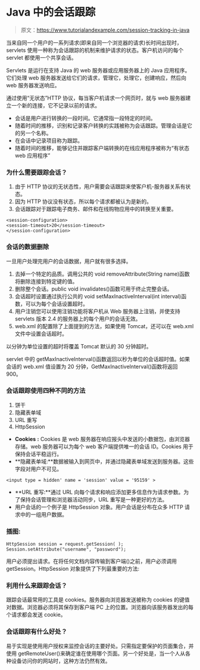 # Java 中的会话跟踪

> 原文：<https://www.tutorialandexample.com/session-tracking-in-java>

当来自同一个用户的一系列请求(即来自同一个浏览器的请求)长时间出现时，servlets 使用一种称为会话跟踪的机制来维护请求的状态。客户机访问的每个 servlet 都使用一个共享会话。

Servlets 是运行在支持 Java 的 web 服务器或应用服务器上的 Java 应用程序。它们处理 web 服务器发送给它们的请求，管理它，处理它，创建响应，然后向 web 服务器发送响应。

通过使用“无状态”HTTP 协议，每当客户机请求一个网页时，就与 web 服务器建立一个新的连接，它不记录以前的请求。

*   会话是用户进行转换的一段时间。它通常指一段特定的时间。
*   随着时间的推移，识别和记录客户转换的实践被称为会话跟踪。管理会话是它的另一个名称。
*   在会话中记录项目称为跟踪。
*   随着时间的推移，能够记住并跟踪客户端转换的在线应用程序被称为“有状态 web 应用程序”

### 为什么需要跟踪会话？

1.  由于 HTTP 协议的无状态性，用户需要会话跟踪来使客户机-服务器关系有状态。
2.  因为 HTTP 协议没有状态，所以每个请求都被认为是新的。
3.  会话跟踪对于跟踪电子商务、邮件和在线购物应用中的转换至关重要。

```
<session-configuration>
<session-timeout>20</session-timeout>
</session-configuration> 
```

### 会话的数据删除

一旦用户处理完用户的会话数据，用户就有很多选择。

1.  去掉一个特定的品质。调用公共的 void removeAttribute(String name)函数将删除连接到特定键的值。
2.  删除整个会话。public void invalidates()函数可用于终止完整会话。
3.  会话超时设置通过执行公共的 void setMaxInactiveInterval(int interval)函数，可以为每个会话设置超时。
4.  用户注销您可以使用注销功能将客户机从 Web 服务器上注销，并使支持 servlets 版本 2.4 的服务器上的每个用户的会话无效。
5.  web.xml 的配置除了上面提到的方法，如果使用 Tomcat，还可以在 web.xml 文件中设置会话超时。

以分钟为单位设置的超时将覆盖 Tomcat 默认的 30 分钟超时。

servlet 中的 getMaxInactiveInterval()函数返回以秒为单位的会话超时值。如果会话的 web.xml 值设置为 20 分钟，GetMaxInactiveInterval()函数将返回 900。

### 会话跟踪使用四种不同的方法

1.  饼干
2.  隐藏表单域
3.  URL 重写
4.  HttpSession

*   **Cookies** **:** Cookies 是 web 服务器在响应报头中发送的小数据包，由浏览器存储。web 服务器可以为每个 web 客户端提供唯一的会话 ID。Cookies 用于保持会话平稳运行。
*   **隐藏表单域:**数据被输入到网页中，并通过隐藏表单域发送到服务器。这些字段对用户不可见。

```
<input type = hidden' name = 'session' value = '95159' >
```

*   **URL 重写:**通过 URL 向每个请求和响应添加更多信息作为请求参数。为了保持会话管理和浏览器活动同步，URL 重写是一种更好的方法。
*   用户会话的一个例子是 HttpSession 对象。用户会话是分布在众多 HTTP 请求中的一组用户数据。

### 插图:

```
HttpSession session = request.getSession( );
Session.setAttribute("username", "password"); 
```

用户必须提出请求。在将任何文档内容传输到客户端()之前，用户必须调用 getSession。HttpSession 对象提供了下列最重要的方法:

### 利用什么来跟踪会话？

跟踪会话最常用的工具是 cookies。服务器向浏览器发送被称为 cookies 的键值对数据。浏览器必须将其保存到客户端 PC 上的位置。浏览器向该服务器发出的每个请求都会发送 cookie。

### 会话跟踪有什么好处？

易于实现是使用用户授权来监控会话的主要好处。只需指定要保护的页面集合，并使用 getRemoteUser()来确定谁在使用哪个页面。另一个好处是，当一个人从各种设备访问你的网站时，这种方法仍然有效。